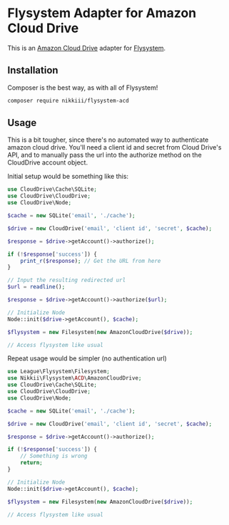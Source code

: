 # Flysystem Adapter for Amazon Cloud Drive

This is an [Amazon Cloud Drive](https://www.amazon.com/clouddrive) adapter for [Flysystem](http://flysystem.thephpleague.com/).

## Installation

Composer is the best way, as with all of Flysystem!

```bash
composer require nikkiii/flysystem-acd
```

## Usage

This is a bit tougher, since there's no automated way to authenticate amazon cloud drive. You'll need a client id and secret from Cloud Drive's API, and to manually pass the url into the authorize method on the CloudDrive account object.

Initial setup would be something like this:

```php
use CloudDrive\Cache\SQLite;
use CloudDrive\CloudDrive;
use CloudDrive\Node;

$cache = new SQLite('email', './cache');

$drive = new CloudDrive('email', 'client id', 'secret', $cache);

$response = $drive->getAccount()->authorize();

if (!$response['success']) {
	print_r($response); // Get the URL from here
}

// Input the resulting redirected url
$url = readline();

$response = $drive->getAccount()->authorize($url);

// Initialize Node
Node::init($drive->getAccount(), $cache);

$flysystem = new Filesystem(new AmazonCloudDrive($drive));

// Access flysystem like usual
```

Repeat usage would be simpler (no authentication url)

```php
use League\Flysystem\Filesystem;
use Nikkii\Flysystem\ACD\AmazonCloudDrive;
use CloudDrive\Cache\SQLite;
use CloudDrive\CloudDrive;
use CloudDrive\Node;

$cache = new SQLite('email', './cache');

$drive = new CloudDrive('email', 'client id', 'secret', $cache);

$response = $drive->getAccount()->authorize();

if (!$response['success']) {
	// Something is wrong
	return;
}

// Initialize Node
Node::init($drive->getAccount(), $cache);

$flysystem = new Filesystem(new AmazonCloudDrive($drive));

// Access flysystem like usual
```